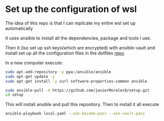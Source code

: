 # Set up the configuration of wsl

The idea of this repo is that I can replicate my entire wsl set up automatically

It uses ansible to install all the dependencies, package and tools I use.

Then it (lso set up ssh keys(which are encrypted) with ansible-vault and install set up all the configuration files in the dotfiles [repo](https://github.com/javierMorales9/.dotfiles).

In a new computer execute:
```bash
sudo apt-add-repository -y ppa:/ansible/ansible
sudo apt-get update -y
sudo apt-get install -y curl software-properties-common ansible

sudo ansible-pull -U https://github.com/javierMorales9/setup.git
cd setup

```
This will install ansible and pull this repository. Then to install it all execute
```bash
ansible-playbook local.yaml --ask-become-pass --ask-vault-pass
```

